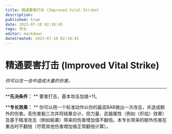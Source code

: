 ```yaml
---
title: 精通要害打击 (Improved Vital Strike)
description: 
published: true
date: 2023-07-10 02:10:45
tags: 专长
editor: markdown
dateCreated: 2023-07-10 02:10:45
---
```


# 精通要害打击 (Improved Vital Strike)

_你可以在一击中造成大量的伤害。_

* * *

****先决条件：** ** 要害打击，基本攻击加值+11。

****专长效果：** **
你可以用一个标准动作以你的最高BAB做出一次攻击，并造成额外的伤害。丢伤害骰三次并将结果合计，但力量、武器属性（例如〈炽焰〉效果）及基于精准攻击（例如偷袭）带来的伤害增加值不翻倍。本专长带来的额外伤害在重击时不翻倍（尽管其他伤害增加值正常翻倍计算）。

